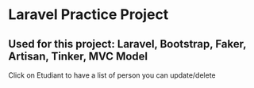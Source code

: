 # Laravel Practice Project

## Used for this project: Laravel, Bootstrap, Faker, Artisan, Tinker, MVC Model

Click on Etudiant to have a list of person you can update/delete
